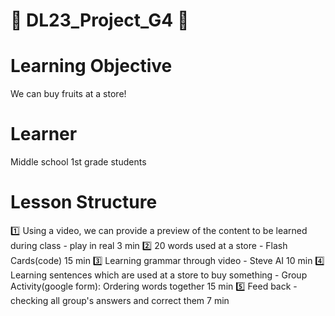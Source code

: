 # :love_letter: DL23_Project_G4 :love_letter:

# Learning Objective
  We can buy fruits at a store!
# Learner
  Middle school 1st grade students
# Lesson Structure
  :one: Using a video, we can provide a preview of the content to be learned during class - play in real          3 min 
  :two: 20 words used at a store - Flash Cards(code)                                                              15 min 
  :three: Learning grammar through video - Steve AI                                                                 10 min 
  :four: Learning sentences which are used at a store to buy something - Group Activity(google form): Ordering words together                                                                                                                  15 min
  :five: Feed back - checking all group's answers and correct them                                                 7 min
